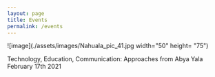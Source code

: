 ```yaml
---
layout: page
title: Events
permalink: /events
---
```


![image](./assets/images/Nahuala_pic_41.jpg width="50" height= "75")


Technology, Education, Communication: Approaches from Abya Yala
February 17th 2021


